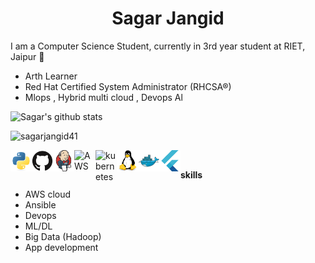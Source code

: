 <h1 align = "Center" > <b>Sagar Jangid</b> </h1>

I am a Computer Science Student, currently in 3rd year student at RIET, Jaipur 🏫
- Arth Learner
- Red Hat Certified System Administrator (RHCSA®)
- Mlops , Hybrid multi cloud , Devops Al

![Sagar's github stats](https://github-readme-stats.vercel.app/api?username=sagarjangid41&count_private=true&show_icons=true&theme=highcontrast)

<p align="Left"> <img src="https://komarev.com/ghpvc/?username=sagarjangid41&style=plastic&color=orange&label=PROFILE+VIEWS" alt="sagarjangid41"  /> </p>
<p></p>

<img align="left" alt="Python" width="34px" src="https://github.com/devicons/devicon/blob/master/icons/python/python-original.svg" />
<img align="left" alt="GitHub" width="34px" src="https://github.com/devicons/devicon/blob/master/icons/github/github-original.svg" />
<img align="left" alt="Jenkins" width="34px" src="https://github.com/devicons/devicon/blob/master/icons/jenkins/jenkins-original.svg" />
<img align="left" alt="AWS" width="34px" src="https://cdn.jsdelivr.net/npm/simple-icons@3.2.0/icons/amazonaws.svg" />
<img align="left" alt="kubernetes" width="34px" src="https://cdn.jsdelivr.net/npm/simple-icons@3.2.0/icons/kubernetes.svg" />
<img align="left" alt="linux" width="34px" src="https://github.com/devicons/devicon/blob/master/icons/linux/linux-original.svg" />
<img align="left" alt="docker" width="34px" src="https://github.com/devicons/devicon/blob/master/icons/docker/docker-original.svg" />
<img align="left" alt="Flutter" width="34px" src="https://github.com/devicons/devicon/blob/master/icons/flutter/flutter-original.svg" />

<br>

<b>skills </b>

- AWS cloud
- Ansible
- Devops 
- ML/DL
- Big Data (Hadoop)
- App development
